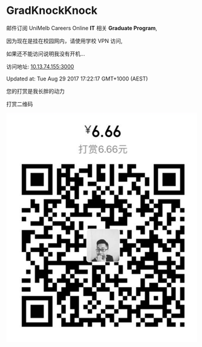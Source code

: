 # GradKnockKnock
邮件订阅 UniMelb Careers Online __IT__ 相关 __Graduate Program__, 

因为现在是挂在校园网内，请使用学校 VPN 访问,

如果还不能访问说明我没有开机...

访问地址: [10.13.74.155:3000](http://10.13.74.155:3000)

Updated at: Tue Aug 29 2017 17:22:17 GMT+1000 (AEST)

您的打赏是我长胖的动力

打赏二维码

![QR](public/QR.png)